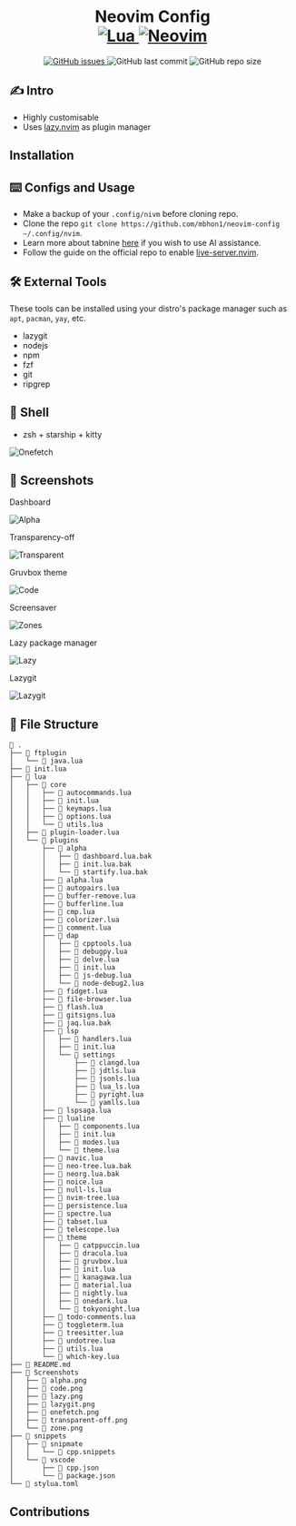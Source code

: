<div align="center">
    <h1>Neovim Config
    <br>
    <a href="https://www.lua.org/">
    <img
        alt="Lua"
        src="https://img.shields.io/badge/lua-%232C2D72.svg?style=for-the-badge&logo=lua&logoColor=white">
    </a>
    <a href="https://github.com/neovim/neovim">
    <img
        alt="Neovim"
        src="https://img.shields.io/badge/NeoVim-%2357A143.svg?&style=for-the-badge&logo=neovim&logoColor=white">
    </a>
    </h1>
</div>

<p align="center">
    <a href="https://github.com/mbhon1/neovim-config/issues">
    <img alt="GitHub issues" src="https://img.shields.io/github/issues/mbhon1/neovim-config?color=%23C6BC39&style=for-the-badge">
    </a>
    <img alt="GitHub last commit" src="https://img.shields.io/github/last-commit/mbhon1/neovim-config?color=%23C63989&style=for-the-badge">
    <img alt="GitHub repo size" src="https://img.shields.io/github/repo-size/mbhon1/neovim-config?color=%2327d863&style=for-the-badge">
</p>
</p>

## ✍️ Intro

- Highly customisable
- Uses [lazy.nvim](https://github.com/folke/lazy.nvim) as plugin manager

## Installation
<!-- TODO: -->

## ⌨️ Configs and Usage

- Make a backup of your `.config/nivm` before cloning repo.
- Clone the repo `git clone https://github.com/mbhon1/neovim-config ~/.config/nvim`.
- Learn more about tabnine [here](https://www.tabnine.com/) if you wish to use AI assistance.
- Follow the guide on the official repo to enable [live-server.nvim](https://github.com/aurum77/live-server.nvim).

## 🛠️ External Tools

These tools can be installed using your distro's package manager such as `apt`, `pacman`, `yay`, etc.

- lazygit
- nodejs
- npm
- fzf
- git
- ripgrep

## 🐚 Shell

- zsh + starship + kitty

![Onefetch](./Screenshots/onefetch.png)

## 📸 Screenshots

Dashboard

![Alpha](./Screenshots/alpha.png)

Transparency-off

![Transparent](./Screenshots/transparent-off.png)

Gruvbox theme

![Code](./Screenshots/code.png)

Screensaver

![Zones](./Screenshots/zone.png)

Lazy package manager

![Lazy](./Screenshots/lazy.png)

Lazygit

![Lazygit](./Screenshots/lazygit.png)

## 📂 File Structure

```
 .
├──  ftplugin
│   └──  java.lua
├──  init.lua
├──  lua
│   ├──  core
│   │   ├──  autocommands.lua
│   │   ├──  init.lua
│   │   ├──  keymaps.lua
│   │   ├──  options.lua
│   │   └──  utils.lua
│   ├──  plugin-loader.lua
│   └──  plugins
│       ├──  alpha
│       │   ├──  dashboard.lua.bak
│       │   ├──  init.lua.bak
│       │   └──  startify.lua.bak
│       ├──  alpha.lua
│       ├──  autopairs.lua
│       ├──  buffer-remove.lua
│       ├──  bufferline.lua
│       ├──  cmp.lua
│       ├──  colorizer.lua
│       ├──  comment.lua
│       ├──  dap
│       │   ├──  cpptools.lua
│       │   ├──  debugpy.lua
│       │   ├──  delve.lua
│       │   ├──  init.lua
│       │   ├──  js-debug.lua
│       │   └──  node-debug2.lua
│       ├──  fidget.lua
│       ├──  file-browser.lua
│       ├──  flash.lua
│       ├──  gitsigns.lua
│       ├──  jaq.lua.bak
│       ├──  lsp
│       │   ├──  handlers.lua
│       │   ├──  init.lua
│       │   └──  settings
│       │       ├──  clangd.lua
│       │       ├──  jdtls.lua
│       │       ├──  jsonls.lua
│       │       ├──  lua_ls.lua
│       │       ├──  pyright.lua
│       │       └──  yamlls.lua
│       ├──  lspsaga.lua
│       ├──  lualine
│       │   ├──  components.lua
│       │   ├──  init.lua
│       │   ├──  modes.lua
│       │   └──  theme.lua
│       ├──  navic.lua
│       ├──  neo-tree.lua.bak
│       ├──  neorg.lua.bak
│       ├──  noice.lua
│       ├──  null-ls.lua
│       ├──  nvim-tree.lua
│       ├──  persistence.lua
│       ├──  spectre.lua
│       ├──  tabset.lua
│       ├──  telescope.lua
│       ├──  theme
│       │   ├──  catppuccin.lua
│       │   ├──  dracula.lua
│       │   ├──  gruvbox.lua
│       │   ├──  init.lua
│       │   ├──  kanagawa.lua
│       │   ├──  material.lua
│       │   ├──  nightly.lua
│       │   ├──  onedark.lua
│       │   └──  tokyonight.lua
│       ├──  todo-comments.lua
│       ├──  toggleterm.lua
│       ├──  treesitter.lua
│       ├──  undotree.lua
│       ├──  utils.lua
│       └──  which-key.lua
├──  README.md
├──  Screenshots
│   ├──  alpha.png
│   ├──  code.png
│   ├──  lazy.png
│   ├──  lazygit.png
│   ├──  onefetch.png
│   ├──  transparent-off.png
│   └──  zone.png
├──  snippets
│   ├──  snipmate
│   │   └──  cpp.snippets
│   └──  vscode
│       ├──  cpp.json
│       └──  package.json
└──  stylua.toml
```

## Contributions
